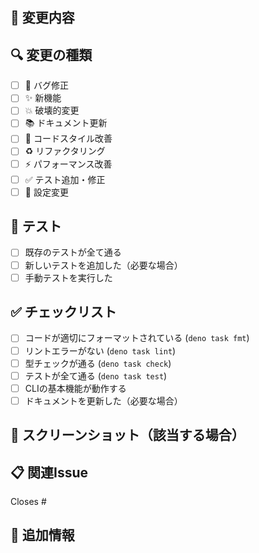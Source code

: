 ## 📝 変更内容

<!-- 変更内容を簡潔に説明してください -->

## 🔍 変更の種類

- [ ] 🐛 バグ修正
- [ ] ✨ 新機能
- [ ] 💥 破壊的変更
- [ ] 📚 ドキュメント更新
- [ ] 🎨 コードスタイル改善
- [ ] ♻️ リファクタリング
- [ ] ⚡ パフォーマンス改善
- [ ] ✅ テスト追加・修正
- [ ] 🔧 設定変更

## 🧪 テスト

- [ ] 既存のテストが全て通る
- [ ] 新しいテストを追加した（必要な場合）
- [ ] 手動テストを実行した

## ✅ チェックリスト

- [ ] コードが適切にフォーマットされている (`deno task fmt`)
- [ ] リントエラーがない (`deno task lint`)
- [ ] 型チェックが通る (`deno task check`)
- [ ] テストが全て通る (`deno task test`)
- [ ] CLIの基本機能が動作する
- [ ] ドキュメントを更新した（必要な場合）

## 📸 スクリーンショット（該当する場合）

<!-- UIの変更がある場合はスクリーンショットを追加 -->

## 📋 関連Issue

<!-- 関連するIssueがあれば記載 -->
Closes #

## 💬 追加情報

<!-- レビュアーに伝えたい追加情報があれば記載 --> 